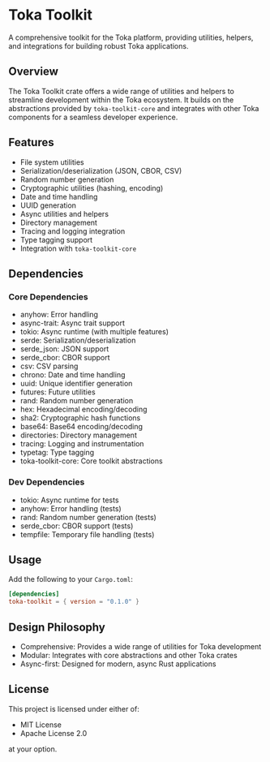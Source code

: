 # Toka Toolkit

A comprehensive toolkit for the Toka platform, providing utilities, helpers, and integrations for building robust Toka applications.

## Overview

The Toka Toolkit crate offers a wide range of utilities and helpers to streamline development within the Toka ecosystem. It builds on the abstractions provided by `toka-toolkit-core` and integrates with other Toka components for a seamless developer experience.

## Features

- File system utilities
- Serialization/deserialization (JSON, CBOR, CSV)
- Random number generation
- Cryptographic utilities (hashing, encoding)
- Date and time handling
- UUID generation
- Async utilities and helpers
- Directory management
- Tracing and logging integration
- Type tagging support
- Integration with `toka-toolkit-core`

## Dependencies

### Core Dependencies
- anyhow: Error handling
- async-trait: Async trait support
- tokio: Async runtime (with multiple features)
- serde: Serialization/deserialization
- serde_json: JSON support
- serde_cbor: CBOR support
- csv: CSV parsing
- chrono: Date and time handling
- uuid: Unique identifier generation
- futures: Future utilities
- rand: Random number generation
- hex: Hexadecimal encoding/decoding
- sha2: Cryptographic hash functions
- base64: Base64 encoding/decoding
- directories: Directory management
- tracing: Logging and instrumentation
- typetag: Type tagging
- toka-toolkit-core: Core toolkit abstractions

### Dev Dependencies
- tokio: Async runtime for tests
- anyhow: Error handling (tests)
- rand: Random number generation (tests)
- serde_cbor: CBOR support (tests)
- tempfile: Temporary file handling (tests)

## Usage

Add the following to your `Cargo.toml`:

```toml
[dependencies]
toka-toolkit = { version = "0.1.0" }
```

## Design Philosophy

- Comprehensive: Provides a wide range of utilities for Toka development
- Modular: Integrates with core abstractions and other Toka crates
- Async-first: Designed for modern, async Rust applications

## License

This project is licensed under either of:
- MIT License
- Apache License 2.0

at your option. 